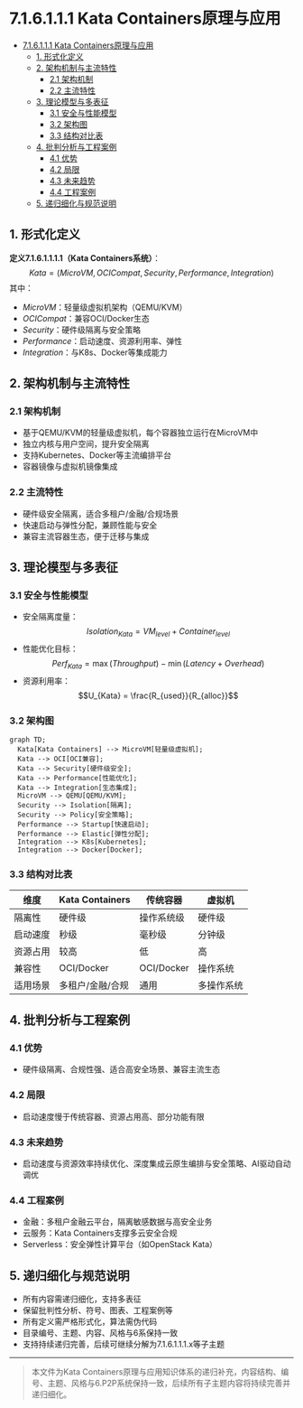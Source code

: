 # 7.1.6.1.1.1 Kata Containers原理与应用


<!-- TOC START -->

- [7.1.6.1.1.1 Kata Containers原理与应用](#716111-kata-containers原理与应用)
  - [1. 形式化定义](#1-形式化定义)
  - [2. 架构机制与主流特性](#2-架构机制与主流特性)
    - [2.1 架构机制](#21-架构机制)
    - [2.2 主流特性](#22-主流特性)
  - [3. 理论模型与多表征](#3-理论模型与多表征)
    - [3.1 安全与性能模型](#31-安全与性能模型)
    - [3.2 架构图](#32-架构图)
    - [3.3 结构对比表](#33-结构对比表)
  - [4. 批判分析与工程案例](#4-批判分析与工程案例)
    - [4.1 优势](#41-优势)
    - [4.2 局限](#42-局限)
    - [4.3 未来趋势](#43-未来趋势)
    - [4.4 工程案例](#44-工程案例)
  - [5. 递归细化与规范说明](#5-递归细化与规范说明)

<!-- TOC END -->

## 1. 形式化定义

**定义7.1.6.1.1.1.1（Kata Containers系统）**：
$$
Kata = (MicroVM, OCICompat, Security, Performance, Integration)
$$
其中：

- $MicroVM$：轻量级虚拟机架构（QEMU/KVM）
- $OCICompat$：兼容OCI/Docker生态
- $Security$：硬件级隔离与安全策略
- $Performance$：启动速度、资源利用率、弹性
- $Integration$：与K8s、Docker等集成能力

## 2. 架构机制与主流特性

### 2.1 架构机制

- 基于QEMU/KVM的轻量级虚拟机，每个容器独立运行在MicroVM中
- 独立内核与用户空间，提升安全隔离
- 支持Kubernetes、Docker等主流编排平台
- 容器镜像与虚拟机镜像集成

### 2.2 主流特性

- 硬件级安全隔离，适合多租户/金融/合规场景
- 快速启动与弹性分配，兼顾性能与安全
- 兼容主流容器生态，便于迁移与集成

## 3. 理论模型与多表征

### 3.1 安全与性能模型

- 安全隔离度量：
  $$Isolation_{Kata} = VM_{level} + Container_{level}$$
- 性能优化目标：
  $$Perf_{Kata} = \max (Throughput) - \min (Latency + Overhead)$$
- 资源利用率：
  $$U_{Kata} = \frac{R_{used}}{R_{alloc}}$$

### 3.2 架构图

```mermaid
graph TD;
  Kata[Kata Containers] --> MicroVM[轻量级虚拟机];
  Kata --> OCI[OCI兼容];
  Kata --> Security[硬件级安全];
  Kata --> Performance[性能优化];
  Kata --> Integration[生态集成];
  MicroVM --> QEMU[QEMU/KVM];
  Security --> Isolation[隔离];
  Security --> Policy[安全策略];
  Performance --> Startup[快速启动];
  Performance --> Elastic[弹性分配];
  Integration --> K8s[Kubernetes];
  Integration --> Docker[Docker];
```

### 3.3 结构对比表

| 维度 | Kata Containers | 传统容器 | 虚拟机 |
|------|----------------|----------|--------|
| 隔离性 | 硬件级 | 操作系统级 | 硬件级 |
| 启动速度 | 秒级 | 毫秒级 | 分钟级 |
| 资源占用 | 较高 | 低 | 高 |
| 兼容性 | OCI/Docker | OCI/Docker | 操作系统 |
| 适用场景 | 多租户/金融/合规 | 通用 | 多操作系统 |

## 4. 批判分析与工程案例

### 4.1 优势

- 硬件级隔离、合规性强、适合高安全场景、兼容主流生态

### 4.2 局限

- 启动速度慢于传统容器、资源占用高、部分功能有限

### 4.3 未来趋势

- 启动速度与资源效率持续优化、深度集成云原生编排与安全策略、AI驱动自动调优

### 4.4 工程案例

- 金融：多租户金融云平台，隔离敏感数据与高安全业务
- 云服务：Kata Containers支撑多云安全合规
- Serverless：安全弹性计算平台（如OpenStack Kata）

## 5. 递归细化与规范说明

- 所有内容需递归细化，支持多表征
- 保留批判性分析、符号、图表、工程案例等
- 所有定义需严格形式化，算法需伪代码
- 目录编号、主题、内容、风格与6系保持一致
- 支持持续递归完善，后续可继续分解为7.1.6.1.1.1.x等子主题

---
> 本文件为Kata Containers原理与应用知识体系的递归补充，内容结构、编号、主题、风格与6.P2P系统保持一致，后续所有子主题内容将持续完善并递归细化。
